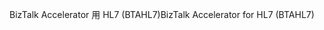 <span data-ttu-id="22852-101">BizTalk Accelerator 用 HL7 (BTAHL7)</span><span class="sxs-lookup"><span data-stu-id="22852-101">BizTalk Accelerator for HL7 (BTAHL7)</span></span>